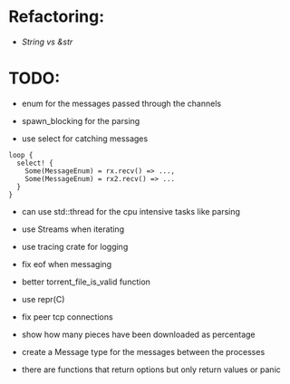# Refactoring:
- *String vs &str*

# TODO:
- enum for the messages passed through the channels
- spawn_blocking for the parsing

- use select for catching messages
```
loop {
  select! {
    Some(MessageEnum) = rx.recv() => ...,
    Some(MessageEnum) = rx2.recv() => ...
  }
}
```

- can use std::thread for the cpu intensive tasks like parsing
- use Streams when iterating
- use tracing crate for logging

- fix eof when messaging

- better torrent_file_is_valid function

- use repr(C)

- fix peer tcp connections

- show how many pieces have been downloaded as percentage

- create a Message type for the messages between the processes

- there are functions that return options but only return values or panic